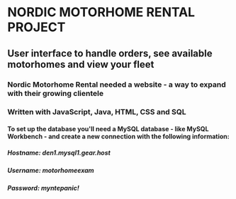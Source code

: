 # NORDIC MOTORHOME RENTAL PROJECT

## User interface to handle orders, see available motorhomes and view your fleet
### Nordic Motorhome Rental needed a website - a way to expand with their growing clientele
### Written with JavaScript, Java, HTML, CSS and SQL

#### To set up the database you'll need a MySQL database - like MySQL Workbench - and create a new connection with the following information:
##### Hostname: den1.mysql1.gear.host
##### Username: motorhomeexam
##### Password: myntepanic!